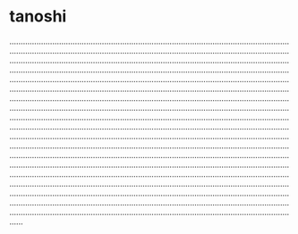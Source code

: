 # tanoshi
..........................................................................................................................................................................................................................................................................................................................................................................................................................................................................................................................................................................................................................................................................................................................................................................................................................................................................................................................................................................................................................................................................................................................................................................................................................................................................................................................................................................................................................................................................................................................................................................................................................................................................................................................................................................................................................................................................................................................................................................................................................................................................................................................................................................................................................................................................................................................................................................................................................................................